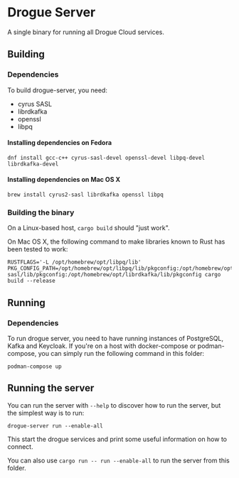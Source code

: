 # Drogue Server

A single binary for running all Drogue Cloud services.

## Building

### Dependencies

To build drogue-server, you need:

* cyrus SASL
* librdkafka
* openssl
* libpq

#### Installing dependencies on Fedora

```
dnf install gcc-c++ cyrus-sasl-devel openssl-devel libpq-devel librdkafka-devel
```

#### Installing dependencies on Mac OS X

```
brew install cyrus2-sasl librdkafka openssl libpq
```

### Building the binary

On a Linux-based host, `cargo build` should "just work".

On Mac OS X, the following command to make libraries known to Rust has been tested to work:
```
RUSTFLAGS='-L /opt/homebrew/opt/libpq/lib' PKG_CONFIG_PATH=/opt/homebrew/opt/libpq/lib/pkgconfig:/opt/homebrew/opt/openssl/lib/pkgconfig:/opt/homebrew/opt/cyrus-sasl/lib/pkgconfig:/opt/homebrew/opt/librdkafka/lib/pkgconfig cargo build --release
```

## Running

### Dependencies

To run drogue server, you need to have running instances of PostgreSQL, Kafka and Keycloak. If
you're on a host with docker-compose or podman-compose, you can simply run the following command in
this folder:

```
podman-compose up
```

## Running the server

You can run the server with `--help` to discover how to run the server, but the simplest way is to
run:

```
drogue-server run --enable-all
```

This start the drogue services and print some useful information on how to connect.

You can also use `cargo run -- run --enable-all` to run the server from this folder.

